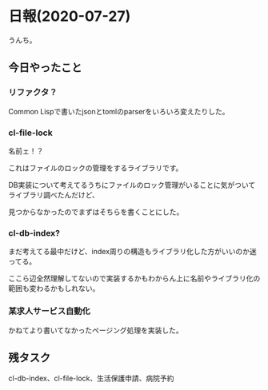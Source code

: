 # 日報(2020-07-27)

うんち。

## 今日やったこと

### リファクタ？

Common Lispで書いたjsonとtomlのparserをいろいろ変えたりした。

### cl-file-lock

名前ェ！？

これはファイルのロックの管理をするライブラリです。

DB実装について考えてるうちにファイルのロック管理がいることに気がついてライブラリ調べたんだけど、

見つからなかったのでまずはそちらを書くことにした。

### cl-db-index?

まだ考えてる最中だけど、index周りの構造もライブラリ化した方がいいのか迷ってる。

ここら辺全然理解してないので実装するかもわからん上に名前やライブラリ化の範囲も変わるかもしれない。

### 某求人サービス自動化

かねてより書いてなかったページング処理を実装した。

## 残タスク

cl-db-index、cl-file-lock、生活保護申請、病院予約

